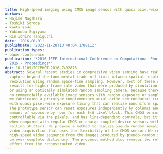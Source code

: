```yaml
---
title: High-speed imaging using CMOS image sensor with quasi pixel-wise exposure
authors:
- Hajime Nagahara
- Toshiki Sonoda
- Kenta Endo
- Yukinobu Sugiyama
- Rin Ichiro Taniguchi
date: '2016-06-01'
publishDate: '2023-11-28T13:40:04.178811Z'
publication_types:
- paper-conference
publication: '*2016 IEEE International Conference on Computational Photography, ICCP
  2016 - Proceedings*'
doi: 10.1109/ICCPHOT.2016.7492875
abstract: Several recent studies in compressive video sensing have realized scene
  capture beyond the fundamental trade-off limit between spatial resolution and temporal
  resolution using random space-time sampling. However, most of these studies showed
  results for higher frame rate video that were produced by simulation experiments
  or using an optically simulated random sampling camera, because there are currently
  no commercially available image sensors with random exposure or sampling capabilities.
  We fabricated a prototype complementary metal oxide semiconductor (CMOS) image sensor
  with quasi pixel-wise exposure timing that can realize nonuniform space-time sampling.
  The prototype sensor can reset exposures independently by columns and fix these
  amount of exposure by rows for each 8×8 pixel block. This CMOS sensor is not fully
  controllable via the pixels, and has line-dependent controls, but it offers flexibility
  when compared with regular CMOS or charge-coupled device sensors with global or
  rolling shutters. We propose a method to realize pseudo-random sampling for high-speed
  video acquisition that uses the flexibility of the CMOS sensor. We reconstruct the
  high-speed video sequence from the images produced by pseudo-random sampling using
  an over-complete dictionary. The proposed method also removes the rolling shutter
  effect from the reconstructed video.
---
```

